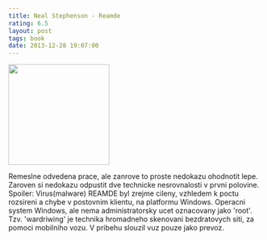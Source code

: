 ```yaml
---
title: Neal Stephenson - Reamde
rating: 6.5
layout: post
tags: book
date: 2013-12-28 19:07:00
---
```

<img width="200" src="https://s3-ap-southeast-2.amazonaws.com/assets.allenandunwin.com/images/small/9781848874480.jpg" />
<p>
Remeslne odvedena prace, ale zanrove to proste nedokazu ohodnotit lepe. Zaroven si nedokazu odpustit dve technicke nesrovnalosti v prvni polovine.
Spoiler:
Virus(malware) REAMDE byl zrejme cileny, vzhledem k poctu rozsireni a chybe v postovnim klientu, na platformu Windows. Operacni system Windows, ale nema administratorsky ucet oznacovany jako 'root'. Tzv. 'wardriwing' je technika hromadneho skenovani bezdratovych siti, za pomoci mobilniho vozu. V pribehu slouzil vuz pouze jako prevoz.
</p>
